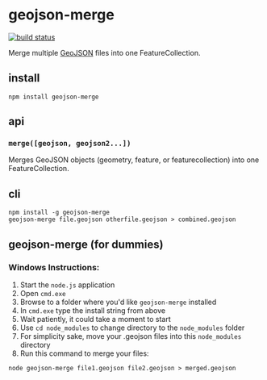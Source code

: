 # geojson-merge

[![build status](https://secure.travis-ci.org/mapbox/geojson-merge.png)](http://travis-ci.org/mapbox/geojson-merge)

Merge multiple [GeoJSON](http://geojson.org/) files into one FeatureCollection.

## install

    npm install geojson-merge

## api

### `merge([geojson, geojson2...])`

Merges GeoJSON objects (geometry, feature, or featurecollection) into one
FeatureCollection.

## cli

    npm install -g geojson-merge
    geojson-merge file.geojson otherfile.geojson > combined.geojson

## geojson-merge (for dummies)
  
### Windows Instructions:  
  
1. Start the `node.js` application  
2. Open `cmd.exe`  
2. Browse to a folder where you'd like `geojson-merge` installed  
3. In `cmd.exe` type the install string from above  
4. Wait patiently, it could take a moment to start  
5. Use `cd node_modules` to change directory  to the `node_modules` folder  
5. For simplicity sake, move your .geojson files into this `node_modules` directory  
6. Run this command to merge your files:  
  
```
node geojson-merge file1.geojson file2.geojson > merged.geojson
```
